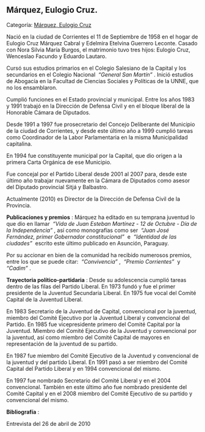 ## Márquez, Eulogio Cruz.

Categoría: [Márquez, Eulogio Cruz](http://descubrircorrientes.com.ar/2012/index.php/871-biografias/l-m-n-n-o-p-q/marquez-eulogio-cruz)

Nació en la ciudad de Corrientes el 11 de Septiembre de 1958 en el hogar de Eulogio Cruz Márquez Cabral y Edelmira Etelvina Guerrero Leconte. Casado con Nora Silvia María Burgos, el matrimonio tuvo tres hijos: Eulogio Cruz, Wenceslao Facundo y Eduardo Lautaro.

Cursó sus estudios primarios en el Colegio Salesiano de la Capital y los secundarios en el Colegio Nacional  _“General San Martín”_ . Inició estudios de Abogacía en la Facultad de Ciencias Sociales y Políticas de la UNNE, que no los ensamblaron.

Cumplió funciones en el Estado provincial y municipal. Entre los años 1983 y 1991 trabajó en la Dirección de Defensa Civil y en el bloque liberal de la Honorable Cámara de Diputados.

Desde 1991 a 1997 fue prosecretario del Concejo Deliberante del Municipio de la ciudad de Corrientes, y desde este último año a 1999 cumplió tareas como Coordinador de la Labor Parlamentaria en la misma Municipalidad capitalina.

En 1994 fue constituyente municipal por la Capital, que dio origen a la primera Carta Orgánica de ese Municipio.

Fue concejal por el Partido Liberal desde 2001 al 2007 para, desde este último año trabajar nuevamente en la Cámara de Diputados como asesor del Diputado provincial Sitjá y Balbastro.

Actualmente (2010) es Director de la Dirección de Defensa Civil de la Provincia.

**Publicaciones y premios** : Márquez ha editado en su temprana juventud lo que dio en llamar  _“Vida de Juan Esteban Martínez - 12 de Octubre - Día de la Independencia”_ , así como monografías como ser  _“Juan José Fernández, primer Gobernador constitucional”_  e  _“Identidad de las ciudades”_  escrito este último publicado en Asunción, Paraguay.

Por su accionar en bien de la comunidad ha recibido numerosos premios, entre los que se puede citar:  _“Convivencia”_ ,  _“Premio Corrientes”_  y  _“Cadim”_ .

**Trayectoria político-partidaria** : Desde su adolescencia cumplió tareas dentro de las filas del Partido Liberal. En 1973 fundó y fue el primer presidente de la Juventud Secundaria Liberal. En 1975 fue vocal del Comité Capital de la Juventud Liberal.

En 1983 Secretario de la Juventud de Capital, convencional por la juventud, miembro del Comité Ejecutivo por la Juventud Liberal y convencional del Partido. En 1985 fue vicepresidente primero del Comité Capital por la Juventud. Miembro del Comité Ejecutivo de la Juventud y convencional por la juventud, así como miembro del Comité Capital de mayores en representación de la juventud de su partido.

En 1987 fue miembro del Comité Ejecutivo de la Juventud y convencional de la juventud y del partido Liberal. En 1991 pasó a ser miembro del Comité Capital del Partido Liberal y en 1994 convencional del mismo.

En 1997 fue nombrado Secretario del Comité Liberal y en el 2004 convencional. También en este último año fue nombrado presidente del Comité Capital y en el 2008 miembro del Comité Ejecutivo de su partido y convencional del mismo.

**Bibliografía** :

Entrevista del 26 de abril de 2010